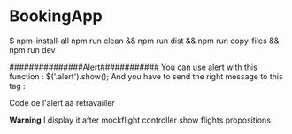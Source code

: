# BookingApp
$ npm-install-all
npm run clean && npm run dist && npm run copy-files && npm run dev

###############Alert############
You can use alert with this function : $('.alert').show();
And you have to send the right message to this tag : <span class="show-msg"></span>

Code de l'alert aà retravailler
		<!-- Display Alert -->
		<!-- Decomment these lines  when you will create alert-msg var -->
		<!-- <% if(alert-msg !='' ) { %> -->
			<div class="alert alert-danger alert-dismissible fade show" role="alert">
				<b>Warning</b> I display it after mockflight controller show flights propositions
				<!-- <span class="show-msg"><%= alert-msg %></span> -->
			</div>
		<!-- <% }) %> -->


